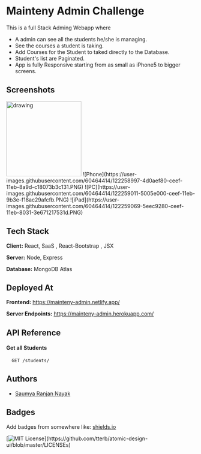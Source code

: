 
# Mainteny Admin Challenge  

This is a full Stack Adming Webapp where 
 - A admin can see all the students he/she is managing.
 - See the courses a student is taking.
 - Add Courses for the Student to taked directly to the Database.
 - Student's list are Paginated. 
 - App is fully Responsive starting from as small as iPhone5 to bigger screens.

## Screenshots
<img src="https://user-images.githubusercontent.com/60464414/122258997-4d0aef80-ceef-11eb-8a9d-c18073b3c131.PNG" alt="drawing" width="200"/>
![Phone](https://user-images.githubusercontent.com/60464414/122258997-4d0aef80-ceef-11eb-8a9d-c18073b3c131.PNG)
![PC](https://user-images.githubusercontent.com/60464414/122259011-5005e000-ceef-11eb-9b3e-f18ac29afcfb.PNG)
![iPad](https://user-images.githubusercontent.com/60464414/122259069-5eec9280-ceef-11eb-8031-3e671217531d.PNG) 

## Tech Stack

**Client:** React, SaaS , React-Bootstrap , JSX 

**Server:** Node, Express

**Database:** MongoDB Atlas
  
## Deployed At

**Frontend:** https://mainteny-admin.netlify.app/

**Server Endpoints:** https://mainteny-admin.herokuapp.com/

  
## API Reference

#### Get all Students

```http
  GET /students/
```
 
 
## Authors

- [Saumya Ranjan Nayak](https://www.twitter.com/saumya4real)

  
## Badges

Add badges from somewhere like: [shields.io](https://shields.io/)

[![MIT License](https://img.shields.io/apm/l/atomic-design-ui.svg?)](https://github.com/tterb/atomic-design-ui/blob/master/LICENSEs)

  

